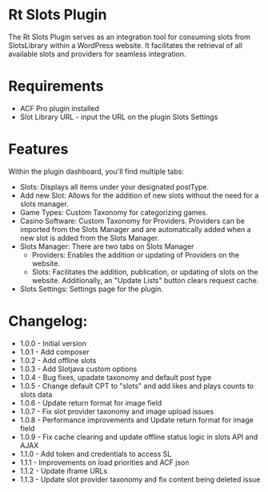 # Rt Slots Plugin
The Rt Slots Plugin serves as an integration tool for consuming slots from SlotsLibrary within a WordPress website. It facilitates the retrieval of all available slots and providers for seamless integration.

# Requirements
- ACF Pro plugin installed
- Slot Library URL - input the URL on the plugin Slots Settings

# Features
Within the plugin dashboard, you'll find multiple tabs:

- Slots: Displays all items under your designated postType.
- Add new Slot: Allows for the addition of new slots without the need for a slots manager.
- Game Types: Custom Taxonomy for categorizing games.
- Casino Software: Custom Taxonomy for Providers. Providers can be imported from the Slots Manager and are automatically added when a new slot is added from the Slots Manager.
- Slots Manager: There are two tabs on Slots Manager
    - Providers: Enables the addition or updating of Providers on the website.
    - Slots:  Facilitates the addition, publication, or updating of slots on the website. Additionally, an "Update Lists" button clears request cache.
- Slots Settings: Settings page for the plugin.

# Changelog:
- 1.0.0 - Initial version
- 1.0.1 - Add composer
- 1.0.2 - Add offline slots
- 1.0.3 - Add Slotjava custom options
- 1.0.4 - Bug fixes, upadate taxonomy and default post type
- 1.0.5 - Change default CPT to "slots" and add likes and plays counts to slots data
- 1.0.6 - Update return format for image field
- 1.0.7 - Fix slot provider taxonomy and image upload issues
- 1.0.8 - Performance improvements and Update return format for image field
- 1.0.9 - Fix cache clearing and update offline status logic in slots API and AJAX
- 1.1.0 - Add token and credentials to access SL
- 1.1.1 - Improvements on load priorities and ACF json
- 1.1.2 - Update iframe URLs
- 1.1.3 - Update slot provider taxonomy and fix content being deleted issue